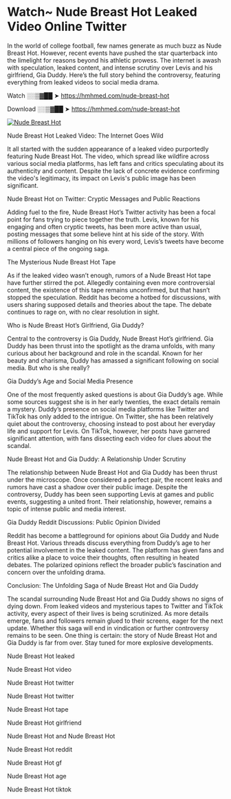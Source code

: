 # Watch~ Nude Breast Hot Leaked Video Online Twitter

In the world of college football, few names generate as much buzz as Nude Breast Hot. However, recent events have pushed the star quarterback into the limelight for reasons beyond his athletic prowess. The internet is awash with speculation, leaked content, and intense scrutiny over Levis and his girlfriend, Gia Duddy. Here’s the full story behind the controversy, featuring everything from leaked videos to social media drama.

Watch ░░▒▓██ ➤ https://hmhmed.com/nude-breast-hot

Download ░░▒▓██ ➤ https://hmhmed.com/nude-breast-hot

[![Nude Breast Hot](https://i.imgur.com/dJHk4Zq.gif)](https://hmhmed.com/nude-breast-hot)

Nude Breast Hot Leaked Video: The Internet Goes Wild

It all started with the sudden appearance of a leaked video purportedly featuring Nude Breast Hot. The video, which spread like wildfire across various social media platforms, has left fans and critics speculating about its authenticity and content. Despite the lack of concrete evidence confirming the video's legitimacy, its impact on Levis's public image has been significant.

Nude Breast Hot on Twitter: Cryptic Messages and Public Reactions

Adding fuel to the fire, Nude Breast Hot’s Twitter activity has been a focal point for fans trying to piece together the truth. Levis, known for his engaging and often cryptic tweets, has been more active than usual, posting messages that some believe hint at his side of the story. With millions of followers hanging on his every word, Levis’s tweets have become a central piece of the ongoing saga.

The Mysterious Nude Breast Hot Tape

As if the leaked video wasn’t enough, rumors of a Nude Breast Hot tape have further stirred the pot. Allegedly containing even more controversial content, the existence of this tape remains unconfirmed, but that hasn’t stopped the speculation. Reddit has become a hotbed for discussions, with users sharing supposed details and theories about the tape. The debate continues to rage on, with no clear resolution in sight.

Who is Nude Breast Hot’s Girlfriend, Gia Duddy?

Central to the controversy is Gia Duddy, Nude Breast Hot’s girlfriend. Gia Duddy has been thrust into the spotlight as the drama unfolds, with many curious about her background and role in the scandal. Known for her beauty and charisma, Duddy has amassed a significant following on social media. But who is she really?

Gia Duddy’s Age and Social Media Presence

One of the most frequently asked questions is about Gia Duddy’s age. While some sources suggest she is in her early twenties, the exact details remain a mystery. Duddy’s presence on social media platforms like Twitter and TikTok has only added to the intrigue. On Twitter, she has been relatively quiet about the controversy, choosing instead to post about her everyday life and support for Levis. On TikTok, however, her posts have garnered significant attention, with fans dissecting each video for clues about the scandal.

Nude Breast Hot and Gia Duddy: A Relationship Under Scrutiny

The relationship between Nude Breast Hot and Gia Duddy has been thrust under the microscope. Once considered a perfect pair, the recent leaks and rumors have cast a shadow over their public image. Despite the controversy, Duddy has been seen supporting Levis at games and public events, suggesting a united front. Their relationship, however, remains a topic of intense public and media interest.

Gia Duddy Reddit Discussions: Public Opinion Divided

Reddit has become a battleground for opinions about Gia Duddy and Nude Breast Hot. Various threads discuss everything from Duddy’s age to her potential involvement in the leaked content. The platform has given fans and critics alike a place to voice their thoughts, often resulting in heated debates. The polarized opinions reflect the broader public’s fascination and concern over the unfolding drama.

Conclusion: The Unfolding Saga of Nude Breast Hot and Gia Duddy

The scandal surrounding Nude Breast Hot and Gia Duddy shows no signs of dying down. From leaked videos and mysterious tapes to Twitter and TikTok activity, every aspect of their lives is being scrutinized. As more details emerge, fans and followers remain glued to their screens, eager for the next update. Whether this saga will end in vindication or further controversy remains to be seen. One thing is certain: the story of Nude Breast Hot and Gia Duddy is far from over. Stay tuned for more explosive developments.

Nude Breast Hot leaked

Nude Breast Hot video

Nude Breast Hot twitter

Nude Breast Hot twitter

Nude Breast Hot tape

Nude Breast Hot girlfriend

Nude Breast Hot and Nude Breast Hot

Nude Breast Hot reddit

Nude Breast Hot gf

Nude Breast Hot age

Nude Breast Hot tiktok